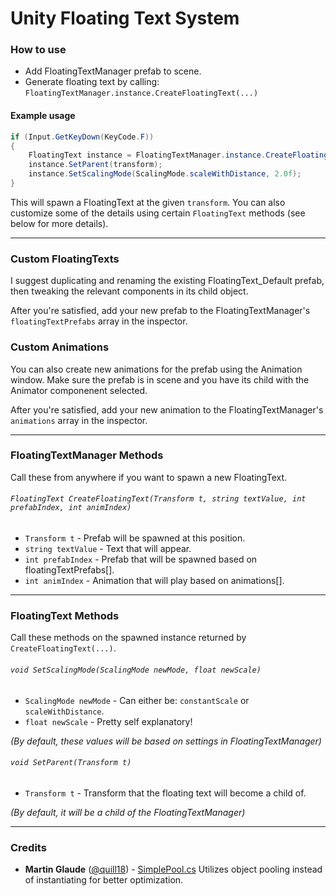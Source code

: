 # Unity Floating Text System

### How to use
- Add FloatingTextManager prefab to scene.
- Generate floating text by calling: `FloatingTextManager.instance.CreateFloatingText(...)`

#### Example usage
```C#
if (Input.GetKeyDown(KeyCode.F))
{
    FloatingText instance = FloatingTextManager.instance.CreateFloatingText(transform, "Hello world!", 0, 0);
    instance.SetParent(transform);
    instance.SetScalingMode(ScalingMode.scaleWithDistance, 2.0f);
}
```
This will spawn a FloatingText at the given `transform`. You can also customize some of the details using certain `FloatingText` methods (see below for more details).

---
### Custom FloatingTexts
I suggest duplicating and renaming the existing FloatingText_Default prefab, then tweaking the relevant components in its child object.

After you're satisfied, add your new prefab to the FloatingTextManager's `floatingTextPrefabs` array in the inspector.

### Custom Animations
You can also create new animations for the prefab using the Animation window. Make sure the prefab is in scene and you have its child with the Animator componenent selected.

After you're satisfied, add your new animation to the FloatingTextManager's `animations` array in the inspector.

---
### FloatingTextManager Methods
Call these from anywhere if you want to spawn a new FloatingText.
###### `FloatingText CreateFloatingText(Transform t, string textValue, int prefabIndex, int animIndex)`
- `Transform t` - Prefab will be spawned at this position.
- `string textValue` - Text that will appear.
- `int prefabIndex` - Prefab that will be spawned based on floatingTextPrefabs[].
- `int animIndex` - Animation that will play based on animations[].

---
### FloatingText Methods
Call these methods on the spawned instance returned by `CreateFloatingText(...)`.
###### `void SetScalingMode(ScalingMode newMode, float newScale)`
- `ScalingMode newMode` - Can either be: `constantScale` or `scaleWithDistance`.
- `float newScale` - Pretty self explanatory!

_(By default, these values will be based on settings in FloatingTextManager)_

###### `void SetParent(Transform t)`
- `Transform t` - Transform that the floating text will become a child of. 

_(By default, it will be a child of the FloatingTextManager)_

---
### Credits
- __Martin Glaude__ ([@quill18](https://github.com/quill18)) - [SimplePool.cs](https://gist.github.com/quill18/5a7cfffae68892621267) 
Utilizes object pooling instead of instantiating for better optimization.
